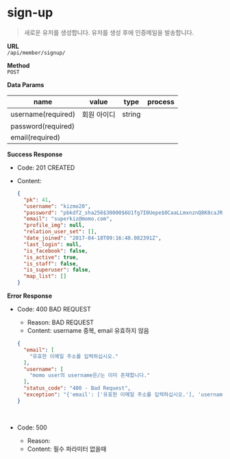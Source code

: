 # sign-up

> 새로운 유저를 생성합니다. 유저를 생성 후에 인증메일을 발송합니다.

**URL**  
`/api/member/signup/`

**Method**  
`POST`

**Data Params**

| name | value | type | process |
| --- | --- | --- | --- |
| username\(required\) | 회원 아이디 | string |  |
| password\(required\) |  |  |  |
| email\(required\) |  |  |  |

**Success Response**

* Code: 201 CREATED

* Content:

  ```json
  {
    "pk": 41,
    "username": "kizmo20",
    "password": "pbkdf2_sha256$30000$6U1fg7I0Uepe$0CaaLLmxnznQ8K8caJRrMFyTcNKUvhRPgfJRxtTQ2/I=",
    "email": "superkiz@momo.com",
    "profile_img": null,
    "relation_user_set": [],
    "date_joined": "2017-04-18T09:16:48.082391Z",
    "last_login": null,
    "is_facebook": false,
    "is_active": true,
    "is_staff": false,
    "is_superuser": false,
    "map_list": []
  }
  ```

**Error Response**

* Code: 400 BAD REQUEST

  * Reason: BAD REQUEST
  * Content: username 중복, email 유효하지 않음

  ```json
  {
    "email": [
      "유효한 이메일 주소를 입력하십시오."
    ],
    "username": [
      "momo user의 username은/는 이미 존재합니다."
    ],
    "status_code": "400 - Bad Request",
    "exception": "{'email': ['유효한 이메일 주소를 입력하십시오.'], 'username': ['momo user의 username은/는 이미 존재합니다.'], 'status_code': '400 - Bad Request'}"
  }
  ```

  ​

* Code: 500

  * Reason:
  * Content: 필수 파라미터 없을때



